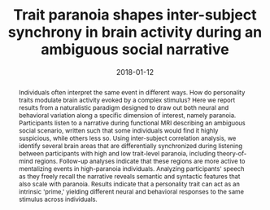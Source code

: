 ---
title: "Trait paranoia shapes inter-subject synchrony in brain activity during an ambiguous social narrative"
date: 2018-01-12
authors_string: Emily Finn, Philip R. Cortlett, Gang Chen, Peter A. Bandettini, R. Todd Constable
authors:
   - Emily Finn
   - Philip R. Cortlett
   - Gang Chen
   - Peter A. Bandettini
   - R. Todd Constable
author_ids:
   - emily_finn
   - peter_bandettini
journal: 'Nature Communications'
volume: 9
issue: 
pages: 
book_title: ''
publisher: ''
abstract: "Individuals often interpret the same event in different ways. How do personality traits modulate brain activity evoked by a complex stimulus? Here we report results from a naturalistic paradigm designed to draw out both neural and behavioral variation along a specific dimension of interest, namely paranoia. Participants listen to a narrative during functional MRI describing an ambiguous social scenario, written such that some individuals would find it highly suspicious, while others less so. Using inter-subject correlation analysis, we identify several brain areas that are differentially synchronized during listening between participants with high and low trait-level paranoia, including theory-of-mind regions. Follow-up analyses indicate that these regions are more active to mentalizing events in high-paranoia individuals. Analyzing participants' speech as they freely recall the narrative reveals semantic and syntactic features that also scale with paranoia. Results indicate that a personality trait can act as an intrinsic 'prime,' yielding different neural and behavioral responses to the same stimulus across individuals."
project_id: 
paper_url: http://www.nature.com/articles/s41467-018-04387-2
doi: 10.1038/s41467-018-04387-2
data_loc: 'https://openneuro.org/datasets/ds001338/versions/1.0.0'
code_loc: ''
file: '/assets/publications/'
file_name: ''
type: journal_article
pub_str: ' (2018) Nature Communications 9'
layout: publication 
---